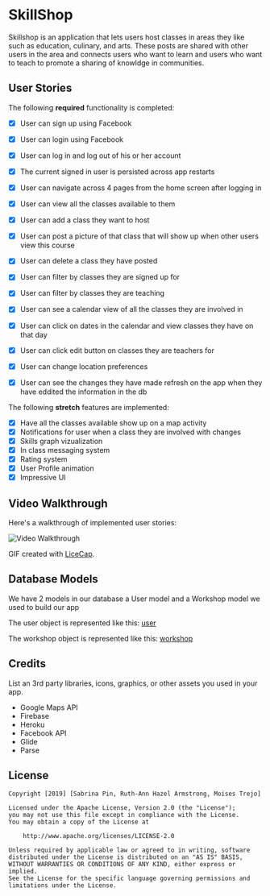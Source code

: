# SkillShop

Skillshop is an application that lets users host classes in areas they like such as education, culinary, and arts. These posts are shared with other users in the area and connects users who want to learn and users who want to teach to promote a sharing of knowldge in communities.


## User Stories

The following **required** functionality is completed:

- [x] User can sign up using Facebook
- [x] User can login using Facebook
- [x] User can log in and log out of his or her account
- [x] The current signed in user is persisted across app restarts
- [x] User can navigate across 4 pages from the home screen after logging in
- [x] User can view all the classes available to them
- [x] User can add a class they want to host
- [x] User can post a picture of that class that will show up when other users view this course
- [x] User can delete a class they have posted
- [x] User can filter by classes they are signed up for
- [x] User can filter by classes they are teaching
- [x] User can see a calendar view of all the classes they are involved in
- [x] User can click on dates in the calendar and view classes they have on that day
- [x] User can click edit button on classes they are teachers for
- [x] User can change location preferences 
- [x] User can see the changes they have made refresh on the app when they have eddited the information in the db


The following **stretch** features are implemented:

- [x] Have all the classes available show up on a map activity 
- [x] Notifications for user when a class they are involved with changes
- [x] Skills graph vizualization
- [x] In class messaging system
- [x] Rating system
- [x] User Profile animation
- [x] Impressive UI 

## Video Walkthrough

Here's a walkthrough of implemented user stories:

<img src='walkthroughFinal.gif' title='Video Walkthrough' width='' alt='Video Walkthrough' />

GIF created with [LiceCap](http://www.cockos.com/licecap/).

## Database Models

We have 2 models in our database a User model and a Workshop model we used to build our app

The user object is represented like this: [user](DatabaseModels/user.py)

The workshop object is represented like this: [workshop](DatabaseModels/workshop.py)

## Credits

List an 3rd party libraries, icons, graphics, or other assets you used in your app.

- Google Maps API
- Firebase
- Heroku
- Facebook API
- Glide
- Parse



## License

    Copyright [2019] [Sabrina Pin, Ruth-Ann Hazel Armstrong, Moises Trejo]

    Licensed under the Apache License, Version 2.0 (the "License");
    you may not use this file except in compliance with the License.
    You may obtain a copy of the License at

        http://www.apache.org/licenses/LICENSE-2.0

    Unless required by applicable law or agreed to in writing, software
    distributed under the License is distributed on an "AS IS" BASIS,
    WITHOUT WARRANTIES OR CONDITIONS OF ANY KIND, either express or implied.
    See the License for the specific language governing permissions and
    limitations under the License.
